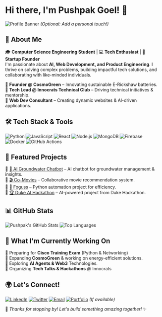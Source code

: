 # Hi there, I'm Pushpak Goel! 👋

![Profile Banner](https://your-banner-image-url.com) *(Optional: Add a personal touch!)*

## 🚀 About Me

🎓 **Computer Science Engineering Student** | 💻 **Tech Enthusiast** | 🚀 **Startup Founder**  
I'm passionate about **AI, Web Development, and Product Engineering**. I thrive on solving complex problems, building impactful tech solutions, and collaborating with like-minded individuals.  

🔹 **Founder @ CosmoGreen** – Innovating sustainable E-Rickshaw batteries.  
🔹 **Tech Lead @ Innocrats Technical Club** – Driving technical initiatives & mentorship.  
🔹 **Web Dev Consultant** – Creating dynamic websites & AI-driven applications.

## 🛠️ Tech Stack & Tools

![Python](https://img.shields.io/badge/Python-3776AB?style=for-the-badge&logo=python&logoColor=white)
![JavaScript](https://img.shields.io/badge/JavaScript-F7DF1E?style=for-the-badge&logo=javascript&logoColor=black)
![React](https://img.shields.io/badge/React-61DAFB?style=for-the-badge&logo=react&logoColor=black)
![Node.js](https://img.shields.io/badge/Node.js-339933?style=for-the-badge&logo=node.js&logoColor=white)
![MongoDB](https://img.shields.io/badge/MongoDB-4EA94B?style=for-the-badge&logo=mongodb&logoColor=white)
![Firebase](https://img.shields.io/badge/Firebase-FFCA28?style=for-the-badge&logo=firebase&logoColor=black)
![Docker](https://img.shields.io/badge/Docker-2496ED?style=for-the-badge&logo=docker&logoColor=white)
![GitHub Actions](https://img.shields.io/badge/GitHub_Actions-2088FF?style=for-the-badge&logo=github-actions&logoColor=white)

## 📌 Featured Projects

🔹 [🚰 AI Groundwater Chatbot](https://github.com/pushpakgoel621/ai-groundwater-chatbot) – AI chatbot for groundwater management & insights.  
🔹 [🎬 Co-Movies](https://github.com/pushpakgoel621/co-movies) – Collaborative movie recommendation system.  
🔹 [🤖 Foguss](https://github.com/pushpakgoel621/foguss) – Python automation project for efficiency.  
🔹 [🏆 Duke AI Hackathon](https://github.com/pushpakgoel621/Duke-Generative-AI-Hackathon) – AI-powered project from Duke Hackathon.  

## 📊 GitHub Stats

![Pushpak's GitHub Stats](https://github-readme-stats.vercel.app/api?username=pushpakgoel621&show_icons=true&theme=radical)
![Top Languages](https://github-readme-stats.vercel.app/api/top-langs/?username=pushpakgoel621&layout=compact&theme=radical)

## 🎯 What I'm Currently Working On

🔹 Preparing for **Cisco Training Exam** (Python & Networking)  
🔹 Expanding **CosmoGreen** & working on energy-efficient solutions.  
🔹 Exploring **AI Agents & Web3** Technologies.  
🔹 Organizing **Tech Talks & Hackathons** @ Innocrats  

## 🌍 Let's Connect!

[![LinkedIn](https://img.shields.io/badge/LinkedIn-PushpakGoyal-blue?style=for-the-badge&logo=linkedin)](https://www.linkedin.com/in/pushpakgoel) 
[![Twitter](https://img.shields.io/badge/Twitter-PushpakGoel621-blue?style=for-the-badge&logo=twitter)](https://twitter.com/pushpakgoel621) 
[![Email](https://img.shields.io/badge/Email-PushpakGoel621%40gmail.com-red?style=for-the-badge&logo=gmail)](mailto:pushpakgoel621@gmail.com) 
[![Portfolio](https://img.shields.io/badge/Portfolio-PushpakGoel.dev-orange?style=for-the-badge&logo=firefox)](https://pushpakgoel.dev) *(If available)*  

🚀 _Thanks for stopping by! Let's build something amazing together!_ ✨


<!---
pushpakgoel621/pushpakgoel621 is a ✨ special ✨ repository because its `README.md` (this file) appears on your GitHub profile.
You can click the Preview link to take a look at your changes.
--->
